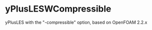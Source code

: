 yPlusLESWCompressible
=====================

yPlusLES with the "-compressible" option, based on OpenFOAM 2.2.x
